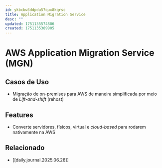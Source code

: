 ```yaml
---
id: ykbcbw3ddpdu57qux8kqrsc
title: Application Migration Service
desc: ""
updated: 1751135574806
created: 1751135389905
---
```


# AWS Application Migration Service (MGN)

## Casos de Uso

- Migração de on-premises para AWS de maneira simplificada por meio de _Lift-and-shift_ (rehost)

## Features

- Converte servidores, físicos, virtual e _cloud-based_ para rodarem nativamente na AWS

## Relacionado

- [[daily.journal.2025.06.28]]
